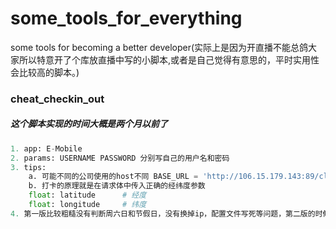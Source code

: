 # some_tools_for_everything
some tools for becoming a better developer(实际上是因为开直播不能总鸽大家所以特意开了个库放直播中写的小脚本,或者是自己觉得有意思的，平时实用性会比较高的脚本。)

### cheat_checkin_out
##### 这个脚本实现的时间大概是两个月以前了
```python
1. app: E-Mobile
2. params: USERNAME PASSWORD 分别写自己的用户名和密码
3. tips: 
    a. 可能不同的公司使用的host不同 BASE_URL = 'http://106.15.179.143:89/client.do' 中的host部分可能需要替换
    b. 打卡的原理就是在请求体中传入正确的经纬度参数
    float: latitude      # 经度
    float: longitude     # 纬度
4. 第一版比较粗糙没有判断周六日和节假日，没有换掉ip，配置文件写死等问题，第二版的时候我会修复这些问题
```




